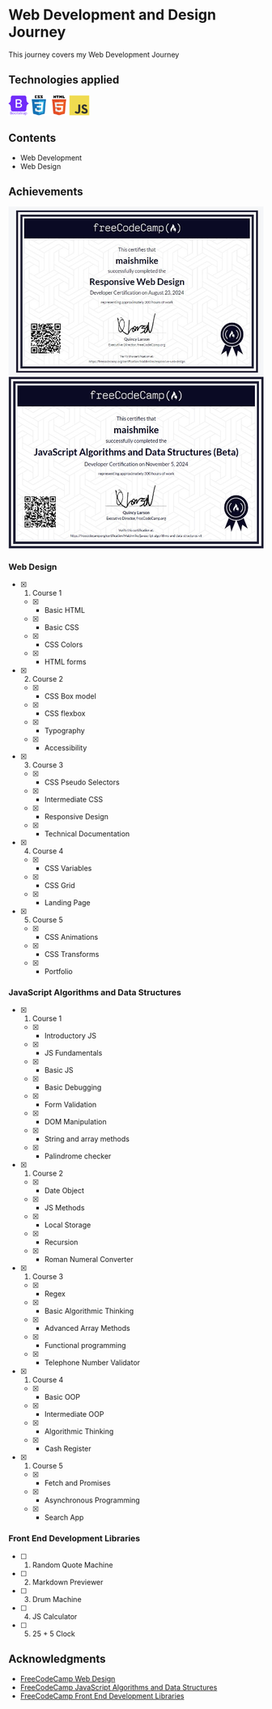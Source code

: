 # Web Development and Design Journey

This journey covers my Web Development Journey

## Technologies applied

<img src="https://raw.githubusercontent.com/devicons/devicon/master/icons/bootstrap/bootstrap-plain-wordmark.svg" alt="bootstrap" width="40" height="40"/><img src="https://raw.githubusercontent.com/devicons/devicon/master/icons/css3/css3-original-wordmark.svg" alt="css3" width="40" height="40"/><img src="https://raw.githubusercontent.com/devicons/devicon/master/icons/html5/html5-original-wordmark.svg" alt="html5" width="40" height="40"/><img src="https://raw.githubusercontent.com/devicons/devicon/master/icons/javascript/javascript-original.svg" alt="javascript" width="40" height="40"/> 

## Contents

- Web Development
- Web Design

## Achievements

![Web Design Certificate](./web-design/fCCCert.jpg)
![JS Algortihms and Data StructuresCertificate](./JS%20Algortihms%20and%20Data%20Structures/fCCJSCert.jpg)

### Web Design

* [x] 1) Course 1 
   * [x] - Basic HTML
   * [x] - Basic CSS
   * [x] - CSS Colors
   * [x] - HTML forms

* [x] 2) Course 2
   * [x] - CSS Box model
   * [x] - CSS flexbox
   * [x] - Typography
   * [x] - Accessibility
   
* [x] 3) Course 3
   * [x] - CSS Pseudo Selectors
   * [x] - Intermediate CSS
   * [x] - Responsive Design
   * [x] - Technical Documentation
   
* [x] 4) Course 4
   * [x] - CSS Variables
   * [x] - CSS Grid
   * [x] - Landing Page
   
* [x] 5) Course 5
   * [x] - CSS Animations
   * [x] - CSS Transforms
   * [x] - Portfolio

### JavaScript Algorithms and Data Structures

* [x] 1) Course 1 
   * [x] - Introductory JS
   * [x] - JS Fundamentals
   * [x] - Basic JS
   * [x] - Basic Debugging
   * [x] - Form Validation
   * [x] - DOM Manipulation
   * [x] - String and array methods
   * [x] - Palindrome checker

* [x] 1) Course 2 
   * [x] - Date Object
   * [x] - JS Methods
   * [x] - Local Storage
   * [x] - Recursion
   * [x] - Roman Numeral Converter

* [x] 1) Course 3 
   * [x] - Regex
   * [x] - Basic Algorithmic Thinking
   * [x] - Advanced Array Methods
   * [x] - Functional programming
   * [x] - Telephone Number Validator

* [x] 1) Course 4 
   * [x] - Basic OOP
   * [x] - Intermediate OOP
   * [x] - Algorithmic Thinking
   * [x] - Cash Register

* [x] 1) Course 5 
   * [x] - Fetch and Promises
   * [x] - Asynchronous Programming
   * [x] - Search App

### Front End Development Libraries

- [ ] 1) Random Quote Machine
- [ ] 2) Markdown Previewer
- [ ] 3) Drum Machine
- [ ] 4) JS Calculator
- [ ] 5) 25 + 5 Clock

## Acknowledgments

* [FreeCodeCamp Web Design](https://www.freecodecamp.org/learn/2022/responsive-web-design/)
* [FreeCodeCamp JavaScript Algorithms and Data Structures](https://www.freecodecamp.org/learn/javascript-algorithms-and-data-structures-v8/)
* [FreeCodeCamp Front End Development Libraries](https://www.freecodecamp.org/learn/front-end-development-libraries/)
